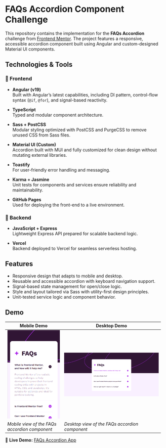 # FAQs Accordion Component Challenge

This repository contains the implementation for the **FAQs Accordion** challenge from [Frontend Mentor](https://www.frontendmentor.io). The project features a responsive, accessible accordion component built using Angular and custom-designed Material UI components.

## Technologies & Tools

### 🧩 Frontend

- **Angular (v19)**  
  Built with Angular’s latest capabilities, including DI pattern, control-flow syntax (`@if`, `@for`), and signal-based reactivity.

- **TypeScript**  
  Typed and modular component architecture.

- **Sass + PostCSS**  
  Modular styling optimized with PostCSS and PurgeCSS to remove unused CSS from Sass files.

- **Material UI (Custom)**  
  Accordion built with MUI and fully customized for clean design without mutating external libraries.

- **Toastify**  
  For user-friendly error handling and messaging.

- **Karma + Jasmine**  
  Unit tests for components and services ensure reliability and maintainability.

- **GitHub Pages**  
  Used for deploying the front-end to a live environment.

### 🔧 Backend

- **JavaScript + Express**  
  Lightweight Express API prepared for scalable backend logic.

- **Vercel**  
  Backend deployed to Vercel for seamless serverless hosting.

## Features

- Responsive design that adapts to mobile and desktop.
- Reusable and accessible accordion with keyboard navigation support.
- Signal-based state management for open/close logic.
- Style and layout tailored via Sass with utility-first design principles.
- Unit-tested service logic and component behavior.

## Demo

| Mobile Demo                                            | Desktop Demo                                             |
|--------------------------------------------------------|----------------------------------------------------------|
| ![Mobile View](./frontend/public/images/mobile-demo.png)          | ![Desktop View](./frontend/public/images/desktop-demo.png)          |
| *Mobile view of the FAQs accordion component*               | *Desktop view of the FAQs accordion component*                |

🔗 **Live Demo:** [FAQs Accordion App](https://ariarash44.github.io/frontend-mentor/13.qaAccordion/)
